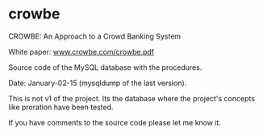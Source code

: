 # crowbe
CROWBE: An Approach to a Crowd Banking System 

White paper: www.crowbe.com/crowbe.pdf

Source code of the MySQL database with the procedures.

Date: January-02-15 (mysqldump of the last version).

This is not v1 of the project. Its the database where the project's concepts like proration have been tested.

If you have comments to the source code please let me know it.
